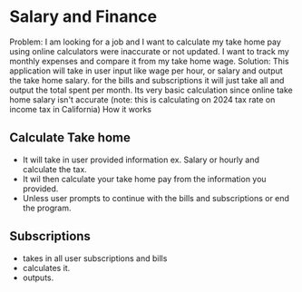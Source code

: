 # Salary and Finance
 Problem: I am looking for a job and I want to calculate my take home pay using online calculators were inaccurate or not updated. I want to track my monthly expenses and compare it from my take home wage. 
 Solution: This application will take in user input like wage per hour, or salary and output the take home salary. for the bills and subscriptions it will just take all and output the total spent per month. Its very basic calculation since online take home salary isn't accurate (note: this is calculating on 2024 tax rate on income tax in California) 
 How it works 
## Calculate Take home 
- It will take in user provided information ex. Salary or hourly and calculate the tax. 
- It wil then calculate your take home pay from the information you provided. 
- Unless user prompts to continue with the bills and subscriptions or end the program. 
## Subscriptions 
- takes in all user subscriptions and bills 
- calculates it. 
- outputs. 

